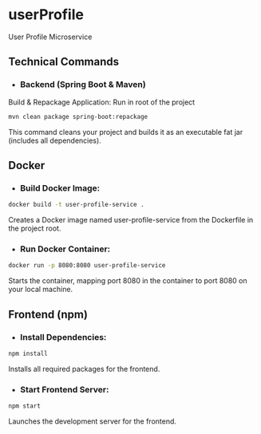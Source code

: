 # userProfile
User Profile Microservice

## Technical Commands
- ### Backend (Spring Boot & Maven)
Build & Repackage Application:
Run in root of the project
```bash
mvn clean package spring-boot:repackage
```
This command cleans your project and builds it as an executable fat jar (includes all dependencies).

## Docker
- ### Build Docker Image:

```bash
docker build -t user-profile-service .
```
Creates a Docker image named user-profile-service from the Dockerfile in the project root.

- ### Run Docker Container:

```bash
docker run -p 8080:8080 user-profile-service
```
Starts the container, mapping port 8080 in the container to port 8080 on your local machine.

## Frontend (npm)
- ### Install Dependencies:

```bash
npm install
```
Installs all required packages for the frontend.

- ### Start Frontend Server:
```bash
npm start
```
Launches the development server for the frontend.
